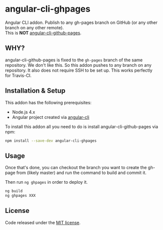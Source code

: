 # angular-cli-ghpages

Angular CLI addon. Publish to any gh-pages branch on GitHub (or any other branch on any other remote).  
This is __NOT__ [angular-cli-github-pages](https://github.com/IgorMinar/angular-cli-github-pages).

## WHY?

angular-cli-github-pages is fixed to the `gh-pages` branch of the same repository.
We don't like this. So this addon pushes to any branch on any repository. It also does not require SSH to be set up. This works perfectly for Travis-CI.

## Installation & Setup

This addon has the following prerequisites:

- Node.js 4.x
- Angular project created via [angular-cli](https://github.com/angular/angular-cli)

To install this addon all you need to do is install angular-cli-github-pages via npm:

```sh
npm install --save-dev angular-cli-ghpages
```

## Usage

Once that's done, you can checkout the branch you want to create the gh-page
from (likely master) and run the command to build and commit it.

Then run `ng ghpages` in order to deploy it.

```sh
ng build
ng ghpages XXX
```

## License
Code released under the [MIT license](https://opensource.org/licenses/MIT).